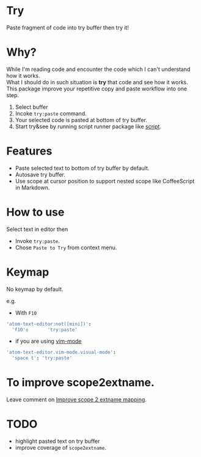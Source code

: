 # Try
Paste fragment of code into try buffer then try it!

# Why?
While I'm reading code and encounter the code which I can't understand how it works.  
What I should do in such situation is **try** that code and see how it works.  
This package improve your repetitive copy and paste workflow into one step.

1. Select buffer
2. Incoke `try:paste` command.
3. Your selected code is pasted at bottom of try buffer.
4. Start try&see by running script runner package like [script](https://atom.io/packages/script).

# Features

- Paste selected text to bottom of try buffer by default.
- Autosave try buffer.
- Use scope at cursor position to support nested scope like CoffeeScript in Markdown.

# How to use

Select text in editor then
- Invoke `try:paste`.
- Chose `Paste to Try` from context menu.

# Keymap
No keymap by default.

e.g.

* With `F10`

```coffeescript
'atom-text-editor:not([mini])':
  'f10':       'try:paste'
```

* if you are using  [vim-mode](https://atom.io/packages/vim-mode)

```coffeescript
'atom-text-editor.vim-mode.visual-mode':
  'space t': 'try:paste'
```

# To improve scope2extname.

Leave comment on [Improve scope 2 extname mapping](https://github.com/t9md/atom-try/issues/1).

# TODO

- highlight pasted text on try buffer
- improve coverage of `scope2extname`.
